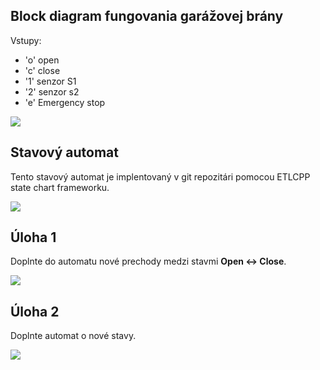 ## Block diagram fungovania garážovej brány



Vstupy:
- 'o' open
- 'c' close
- '1' senzor S1
- '2' senzor s2
- 'e' Emergency stop

![](doc/block_diagram.png)

## Stavový automat

Tento stavový automat je implentovaný v git repozitári pomocou ETLCPP state chart frameworku.

![](doc/garazova_brana_basic.png)
## Úloha 1

Doplnte do automatu nové prechody medzi stavmi **Open <-> Close**.

![](doc/garazova_brana_uloha2.png)
## Úloha 2

Doplnte automat o nové stavy.

![](doc/garazova_brana_uloha3.png)